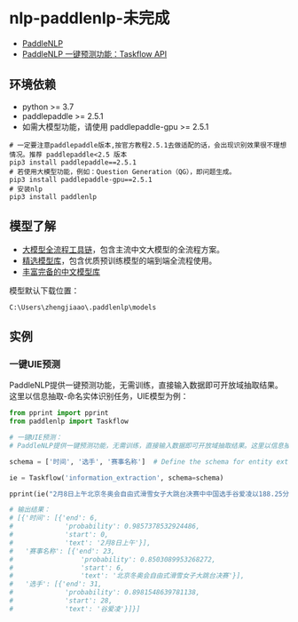 # nlp-paddlenlp-未完成

- [PaddleNLP](https://github.com/PaddlePaddle/PaddleNLP)
- [PaddleNLP 一键预测功能：Taskflow API](https://github.com/PaddlePaddle/PaddleNLP/blob/develop/docs/model_zoo/taskflow.md)

## 环境依赖

* python >= 3.7
* paddlepaddle >= 2.5.1
* 如需大模型功能，请使用 paddlepaddle-gpu >= 2.5.1

```shell
# 一定要注意paddlepaddle版本,按官方教程2.5.1去做适配的话，会出现识别效果很不理想情况。推荐 paddlepaddle<2.5 版本
pip3 install paddlepaddle==2.5.1
# 若使用大模型功能，例如：Question Generation（QG），即问题生成。
pip3 install paddlepaddle-gpu==2.5.1
# 安装nlp
pip3 install paddlenlp
```

## 模型了解

* [大模型全流程工具链](https://github.com/PaddlePaddle/PaddleNLP/blob/develop/llm)，包含主流中文大模型的全流程方案。
* [精选模型库](https://github.com/PaddlePaddle/PaddleNLP/blob/develop/model_zoo)，包含优质预训练模型的端到端全流程使用。
* [丰富完备的中文模型库](https://github.com/PaddlePaddle/PaddleNLP#%E4%B8%B0%E5%AF%8C%E5%AE%8C%E5%A4%87%E7%9A%84%E4%B8%AD%E6%96%87%E6%A8%A1%E5%9E%8B%E5%BA%93)

模型默认下载位置：

```text
C:\Users\zhengjiaao\.paddlenlp\models
```

## 实例

### 一键UIE预测

PaddleNLP提供一键预测功能，无需训练，直接输入数据即可开放域抽取结果。这里以信息抽取-命名实体识别任务，UIE模型为例：

```python
from pprint import pprint
from paddlenlp import Taskflow

# 一键UIE预测：
# PaddleNLP提供一键预测功能，无需训练，直接输入数据即可开放域抽取结果。这里以信息抽取-命名实体识别任务，UIE模型为例：

schema = ['时间', '选手', '赛事名称']  # Define the schema for entity extraction

ie = Taskflow('information_extraction', schema=schema)

pprint(ie("2月8日上午北京冬奥会自由式滑雪女子大跳台决赛中中国选手谷爱凌以188.25分获得金牌！"))

# 输出结果：
# [{'时间': [{'end': 6,
#             'probability': 0.9857378532924486,
#             'start': 0,
#             'text': '2月8日上午'}],
#   '赛事名称': [{'end': 23,
#                 'probability': 0.8503089953268272,
#                 'start': 6,
#                 'text': '北京冬奥会自由式滑雪女子大跳台决赛'}],
#   '选手': [{'end': 31,
#             'probability': 0.8981548639781138,
#             'start': 28,
#             'text': '谷爱凌'}]}]

```